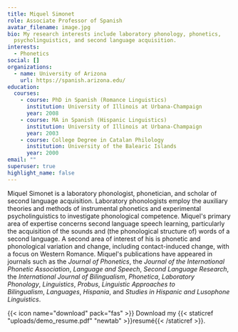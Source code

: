 ```yaml
---
title: Miquel Simonet
role: Associate Professor of Spanish
avatar_filename: image.jpg
bio: My research interests include laboratory phonology, phonetics,
  psycholinguistics, and second language acquisition.
interests:
  - Phonetics
social: []
organizations:
  - name: University of Arizona
    url: https://spanish.arizona.edu/
education:
  courses:
    - course: PhD in Spanish (Romance Linguistics)
      institution: University of Illinois at Urbana-Champaign
      year: 2008
    - course: MA in Spanish (Hispanic Linguistics)
      institution: University of Illinois at Urbana-Champaign
      year: 2003
    - course: College Degree in Catalan Philology
      institution: University of the Balearic Islands
      year: 2000
email: ""
superuser: true
highlight_name: false
---
```

Miquel Simonet is a laboratory phonologist, phonetician, and scholar of second language acquisition. Laboratory phonologists employ the auxiliary theories and methods of instrumental phonetics and experimental psycholinguistics to investigate phonological competence. Miquel's primary area of expertise concerns second language speech learning, particularly the acquisition of the sounds and (the phonological structure of) words of a second language. A second area of interest of his is phonetic and phonological variation and change, including contact-induced change, with a focus on Western Romance. Miquel's publications have appeared in journals such as the *Journal of Phonetics*, the *Journal of the International Phonetic Association*, *Language and Speech*, *Second Language Research*, the *International Journal of Bilingualism*, *Phonetica*, *Laboratory Phonology*, *Linguistics*, *Probus*, *Linguistic Approaches to Bilingualism*, *Languages*, *Hispania*, and *Studies in Hispanic and Lusophone Linguistics*.

{{< icon name="download" pack="fas" >}} Download my {{< staticref "uploads/demo_resume.pdf" "newtab" >}}resumé{{< /staticref >}}.